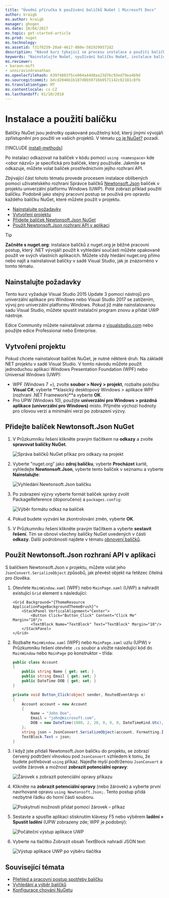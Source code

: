 ```yaml
---
title: "Úvodní příručka k používání balíčků NuGet | Microsoft Docs"
author: kraigb
ms.author: kraigb
manager: ghogen
ms.date: 10/04/2017
ms.topic: get-started-article
ms.prod: nuget
ms.technology: 
ms.assetid: f31f8259-20a8-4617-880e-5819299372d2
description: "Návod kurz týkající se procesu instalace a použití balíčku NuGet v projektu."
keywords: "Nainstalujte NuGet, využívání balíčku NuGet, instalace balíčků NuGet, odkazů na balíček NuGet, pomocí balíčků NuGet"
ms.reviewer:
- karann-msft
- unniravindranathan
ms.openlocfilehash: 639f4883f5ce904a44d8aa23d76c93ed79ea4b9d
ms.sourcegitcommit: bdcd2046b1b187d8b59716b9571142c02181c8fb
ms.translationtype: MT
ms.contentlocale: cs-CZ
ms.lasthandoff: 01/10/2018
---
```

# <a name="install-and-use-a-package"></a>Instalace a použití balíčku

Balíčky NuGet jsou jednotky opakovaně použitelný kód, který jinými vývojáři zpřístupnění pro použití ve vašich projektů. V tématu [co je NuGet?](../What-is-NuGet.md) pozadí.

[!INCLUDE [install-methods](../includes/install-methods.md)]

Po instalaci odkazovat na balíček v kódu pomocí `using <namespace>` kde \<obor názvů\> je specifická pro balíček, který používáte. Jakmile se odkazuje, můžete volat balíček prostřednictvím jejího rozhraní API.

Zbývající část tohoto tématu provede procesem instalace oblíbených pomocí uživatelského rozhraní Správce balíčků [Newtonsoft.Json](https://www.nuget.org/packages/Newtonsoft.Json/) balíček v projektu univerzální platformu Windows (UWP). Poté zobrazí příklad použití balíčku. Podobně jako stejný pracovní postup se používá pro opravdu každého balíčku NuGet, které můžete použít v projektu.

- [Nainstalujte požadavky](#install-pre-requisites)
- [Vytvoření projektu](#create-a-project)
- [Přidejte balíček Newtonsoft.Json NuGet](#add-the-newtonsoftjson-nuget-package)
- [Použít Newtonsoft.Json rozhraní API v aplikaci](#use-the-newtonsoftjson-api-in-the-app)

> [!Tip]
> **Začněte s nuget.org**: instalace balíčků z nuget.org je běžné pracovní postup, který .NET vývojáři použít k vyhledání součásti můžete opakovaně použít ve svých vlastních aplikacích. Můžete vždy hledání nuget.org přímo nebo najít a nainstalovat balíčky v sadě Visual Studio, jak je znázorněno v tomto tématu.

## <a name="install-pre-requisites"></a>Nainstalujte požadavky

Tento kurz vyžaduje Visual Studio 2015 Update 3 pomocí nástrojů pro univerzální aplikace pro Windows nebo Visual Studio 2017 se zatížením, vývoj pro univerzální platformu Windows. Pokud již máte nainstalovanou sadu Visual Studio, můžete spustit instalační program znovu a přidat UWP nástroje.

Edice Community můžete nainstalovat zdarma z [visualstudio.com](https://www.visualstudio.com/) nebo použijte edice Professional nebo Enterprise. 

## <a name="create-a-project"></a>Vytvoření projektu

Pokud chcete nainstalovat balíček NuGet, je nutné některé druh. Na základě NET projektu v sadě Visual Studio. V tomto návodu můžete použít jednoduchou aplikaci Windows Presentation Foundation (WPF) nebo Universal Windows (UWP):

- WPF (Windows 7 +), zvolte **soubor > Nový > projekt**, rozbalte položku **Visual C#**, vyberte **klasický desktopový Windows > aplikace WPF (rozhraní .NET Framework)**a vyberte **OK**.
- Pro UPW (Windows 10), použijte **univerzální pro Windows > prázdná aplikace (univerzální pro Windows)** místo. Přijměte výchozí hodnoty pro cílovou verzi a minimální verzi po zobrazení výzvy.

## <a name="add-the-newtonsoftjson-nuget-package"></a>Přidejte balíček Newtonsoft.Json NuGet

1. V Průzkumníku řešení klikněte pravým tlačítkem na **odkazy** a zvolte **spravovat balíčky NuGet**.

    ![Správa balíčků NuGet příkaz pro odkazy na projekt](media/QS_Use-02-ManageNuGetPackages.png)

1. Vyberte "nuget.org" jako **zdroj balíčku**, vyberte **Procházet** kartě, vyhledejte **Newtonsoft.Json**, vyberte tento balíček v seznamu a vyberte  **Nainstalujte**:

    ![Vyhledání Newtonsoft.Json balíčku](media/QS_Use-03-NewtonsoftJson.png)

1. Po zobrazení výzvy vyberte formát balíček správy zvolit PackageReference (doporučeno) a `packages.config`:

    ![Výběr formátu odkaz na balíček](media/QS_Use-03b-SelectFormat.png)

1. Pokud budete vyzváni ke zkontrolování změn, vyberte **OK**.

1. V Průzkumníku řešení klikněte pravým tlačítkem a vyberte **sestavit řešení**. Tím se obnoví všechny balíčky NuGet uvedených v části **odkazy**. Další podrobnosti najdete v tématu [obnovení balíčků](../consume-packages/package-restore.md).

## <a name="use-the-newtonsoftjson-api-in-the-app"></a>Použít Newtonsoft.Json rozhraní API v aplikaci

S balíčkem Newtonsoft.Json v projektu, můžete volat jeho `JsonConvert.SerializeObject` způsobů, jak převést objekt na řetězec čitelná pro člověka.

1. Otevřete `MainWindow.xaml` (WPF) nebo `MainPage.xaml` (UWP) a nahradit existující `Grid` element s následující:

    ```xaml
    <Grid Background="{ThemeResource ApplicationPageBackgroundThemeBrush}">
        <StackPanel VerticalAlignment="Center">
            <Button Click="Button_Click" Content="Click Me" Margin="10"/>
            <TextBlock Name="TextBlock" Text="TextBlock" Margin="10"/>
        </StackPanel>
    </Grid>
    ```

1. Rozbalte `MainWindow.xaml` (WPF) nebo `MainPage.xaml` uzlu (UPW) v Průzkumníku řešení otevřete `.cs` soubor a vložte následující kód do `MainWindow` nebo `MainPage` po konstruktor – třída:

    ```cs
    public class Account
    {
        public string Name { get; set; }
        public string Email { get; set; }
        public DateTime DOB { get; set; }
    }

    private void Button_Click(object sender, RoutedEventArgs e)
    {
        Account account = new Account
        {
            Name = "John Doe",
            Email = "john@microsoft.com",
            DOB = new DateTime(1980, 2, 20, 0, 0, 0, DateTimeKind.Utc),
        };
        string json = JsonConvert.SerializeObject(account, Formatting.Indented);
        TextBlock.Text = json;
    }
    ```

1. I když jste přidali Newtonsoft.Json balíčku do projektu, se zobrazí červený podtržení vlnovkou pod `JsonConvert` vzhledem k tomu, že budete potřebovat `using` příkaz. Najeďte myší podtrženou `JsonConvert` a uvidíte žárovek a možnost **zobrazit potenciální opravy**:

    ![Žárovek s zobrazit potenciální opravy příkazu](media/QS_Use-04-ShowPotentialFixes.png)


1. Klikněte na **zobrazit potenciální opravy** (nebo žárovek) a vyberte první navrhované opravu `using Newtonsoft.Json;`. Tento postup přidá nezbytné řádku do horní části souboru.

    ![Poskytnutí možnosti přidat pomocí žárovek – příkaz](media/QS_Use-05-AddUsing.png)

1. Sestavte a spusťte aplikaci stisknutím klávesy F5 nebo výběrem **ladění > Spustit ladění** (UPW zobrazeny zde; WPF je podobný):

    ![Počáteční výstup aplikace UWP](media/QS_Use-06-AppStart.png)

1. Vyberte na tlačítko Zobrazit obsah TextBlock nahradí JSON text:

    ![Výstup aplikace UWP po výběru tlačítka](media/QS_Use-07-AppEnd.png)

## <a name="related-topics"></a>Související témata

- [Přehled a pracovní postup spotřeby balíčku](../consume-packages/overview-and-workflow.md)
- [Vyhledání a výběr balíčků](../consume-packages/finding-and-choosing-packages.md)
- [Konfigurace chování NuGetu](../consume-packages/configuring-nuget-behavior.md)
